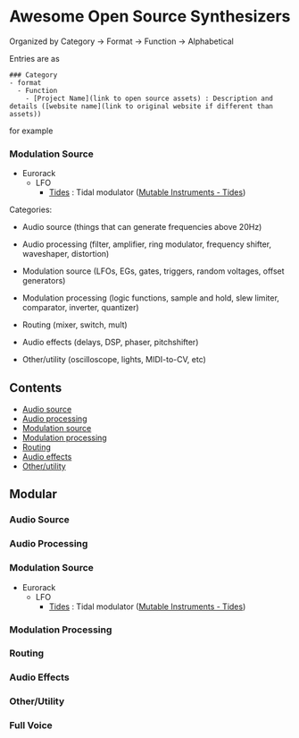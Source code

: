 # Awesome Open Source Synthesizers


Organized by Category -> Format -> Function -> Alphabetical

Entries are as 
```
### Category
- format
  - Function
    - [Project Name](link to open source assets) : Description and details ([website name](link to original website if different than assets))
```

for example

### Modulation Source
- Eurorack
  - LFO
    - [Tides](https://github.com/pichenettes/eurorack/tree/master/tides) : Tidal modulator ([Mutable Instruments - Tides](https://mutable-instruments.net/modules/tides/))


Categories:

- Audio source (things that can generate frequencies above 20Hz)

- Audio processing (filter, amplifier, ring modulator, frequency shifter, waveshaper, distortion)

- Modulation source (LFOs, EGs, gates, triggers, random voltages, offset generators)

- Modulation processing (logic functions, sample and hold, slew limiter, comparator, inverter, quantizer)

- Routing (mixer, switch, mult)

- Audio effects (delays, DSP, phaser, pitchshifter)

- Other/utility (oscilloscope, lights, MIDI-to-CV, etc)


## Contents

- [Audio source](#audio-source)
- [Audio processing](#audio-processing)
- [Modulation source](#modulation-source)
- [Modulation processing](#modulation-processing)
- [Routing](#routing)
- [Audio effects](#audio-effects)
- [Other/utility](#otherutility)


## Modular

### Audio Source

### Audio Processing

### Modulation Source
- Eurorack
  - LFO
    - [Tides](https://github.com/pichenettes/eurorack/tree/master/tides) : Tidal modulator ([Mutable Instruments - Tides](https://mutable-instruments.net/modules/tides/))

### Modulation Processing

### Routing

### Audio Effects

### Other/Utility

### Full Voice

